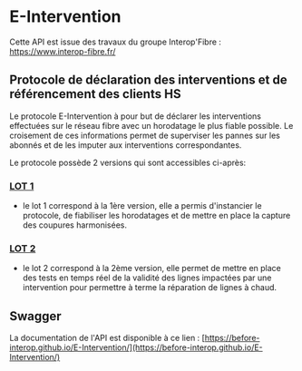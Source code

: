 # E-Intervention

Cette API est issue des travaux du groupe Interop'Fibre : https://www.interop-fibre.fr/

## Protocole de déclaration des interventions et de référencement des clients HS

Le protocole E-Intervention à pour but de déclarer les interventions effectuées sur le réseau fibre avec un horodatage le plus fiable possible. Le croisement de ces informations permet de superviser les pannes sur les abonnés et de les imputer aux interventions correspondantes.

Le protocole possède 2 versions qui sont accessibles ci-après:

### [LOT 1](Lot_1/README.md)

* le lot 1 correspond à la 1ère version, elle a permis d'instancier le protocole, de fiabiliser les horodatages et de mettre en place la capture des coupures harmonisées.

### [LOT 2](Lot_2/README.md)

* le lot 2 correspond à la 2ème version, elle permet de mettre en place des tests en temps réel de la validité des lignes impactées par une intervention pour permettre à terme la réparation de lignes à chaud.

## Swagger

La documentation de l'API est disponible à ce lien : [https://before-interop.github.io/E-Intervention/](https://before-interop.github.io/E-Intervention/)